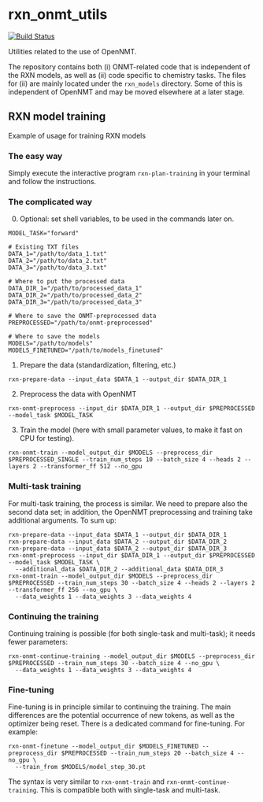 # rxn_onmt_utils

[![Build Status](https://travis.ibm.com/rxn/rxn-onmt-utils.svg?token=zJxfB9t9kgVLYHLdp5pG&branch=develop)](https://travis.ibm.com/rxn/rxn-onmt-utils)

Utilities related to the use of OpenNMT.

The repository contains both (i) ONMT-related code that is independent of the RXN models, as well as (ii) code specific to chemistry tasks.
The files for (ii) are mainly located under the `rxn_models` directory. Some of this is independent of OpenNMT and may be moved elsewhere at a later stage.


## RXN model training

Example of usage for training RXN models

### The easy way

Simply execute the interactive program `rxn-plan-training` in your terminal and follow the instructions.

### The complicated way

0. Optional: set shell variables, to be used in the commands later on.

```shell
MODEL_TASK="forward"

# Existing TXT files
DATA_1="/path/to/data_1.txt"
DATA_2="/path/to/data_2.txt"
DATA_3="/path/to/data_3.txt"

# Where to put the processed data
DATA_DIR_1="/path/to/processed_data_1"
DATA_DIR_2="/path/to/processed_data_2"
DATA_DIR_3="/path/to/processed_data_3"

# Where to save the ONMT-preprocessed data
PREPROCESSED="/path/to/onmt-preprocessed"

# Where to save the models
MODELS="/path/to/models"
MODELS_FINETUNED="/path/to/models_finetuned"
```

1. Prepare the data (standardization, filtering, etc.)

```shell
rxn-prepare-data --input_data $DATA_1 --output_dir $DATA_DIR_1
```

2. Preprocess the data with OpenNMT

```shell
rxn-onmt-preprocess --input_dir $DATA_DIR_1 --output_dir $PREPROCESSED --model_task $MODEL_TASK
```

3. Train the model (here with small parameter values, to make it fast on CPU for testing).

```shell
rxn-onmt-train --model_output_dir $MODELS --preprocess_dir $PREPROCESSED_SINGLE --train_num_steps 10 --batch_size 4 --heads 2 --layers 2 --transformer_ff 512 --no_gpu
```

### Multi-task training

For multi-task training, the process is similar. 
We need to prepare also the second data set; in addition, the OpenNMT preprocessing and training take additional arguments.
To sum up:

```shell
rxn-prepare-data --input_data $DATA_1 --output_dir $DATA_DIR_1
rxn-prepare-data --input_data $DATA_2 --output_dir $DATA_DIR_2
rxn-prepare-data --input_data $DATA_2 --output_dir $DATA_DIR_3
rxn-onmt-preprocess --input_dir $DATA_DIR_1 --output_dir $PREPROCESSED --model_task $MODEL_TASK \
  --additional_data $DATA_DIR_2 --additional_data $DATA_DIR_3
rxn-onmt-train --model_output_dir $MODELS --preprocess_dir $PREPROCESSED --train_num_steps 30 --batch_size 4 --heads 2 --layers 2 --transformer_ff 256 --no_gpu \
  --data_weights 1 --data_weights 3 --data_weights 4
```

### Continuing the training

Continuing training is possible (for both single-task and multi-task); it needs fewer parameters:
```shell
rxn-onmt-continue-training --model_output_dir $MODELS --preprocess_dir $PREPROCESSED --train_num_steps 30 --batch_size 4 --no_gpu \
  --data_weights 1 --data_weights 3 --data_weights 4
```

### Fine-tuning

Fine-tuning is in principle similar to continuing the training. 
The main differences are the potential occurrence of new tokens, as well as the optimizer being reset.
There is a dedicated command for fine-tuning. For example:
```shell
rxn-onmt-finetune --model_output_dir $MODELS_FINETUNED --preprocess_dir $PREPROCESSED --train_num_steps 20 --batch_size 4 --no_gpu \
  --train_from $MODELS/model_step_30.pt
```
The syntax is very similar to `rxn-onmt-train` and `rxn-onmt-continue-training`.
This is compatible both with single-task and multi-task.
